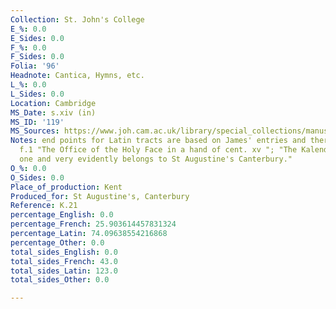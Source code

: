 ```yaml
---
Collection: St. John's College
E_%: 0.0
E_Sides: 0.0
F_%: 0.0
F_Sides: 0.0
Folia: '96'
Headnote: Cantica, Hymns, etc.
L_%: 0.0
L_Sides: 0.0
Location: Cambridge
MS_Date: s.xiv (in)
MS_ID: '119'
MS_Sources: https://www.joh.cam.ac.uk/library/special_collections/manuscripts/medieval_manuscripts/medman/K_21.htm
Notes: end points for Latin tracts are based on James' entries and therefore approximate;  on
  f.1 "The Office of the Holy Face in a hand of cent. xv "; "The Kalendar is an interesting
  one and very evidently belongs to St Augustine's Canterbury."
O_%: 0.0
O_Sides: 0.0
Place_of_production: Kent
Produced_for: St Augustine's, Canterbury
Reference: K.21
percentage_English: 0.0
percentage_French: 25.903614457831324
percentage_Latin: 74.09638554216868
percentage_Other: 0.0
total_sides_English: 0.0
total_sides_French: 43.0
total_sides_Latin: 123.0
total_sides_Other: 0.0

---
```

